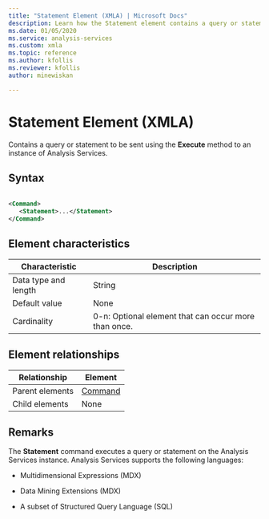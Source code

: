 ```yaml
---
title: "Statement Element (XMLA) | Microsoft Docs"
description: Learn how the Statement element contains a query or statement to be sent using the Execute method to an instance of Analysis Services.
ms.date: 01/05/2020
ms.service: analysis-services
ms.custom: xmla
ms.topic: reference
ms.author: kfollis
ms.reviewer: kfollis
author: minewiskan

---
```

# Statement Element (XMLA)

  Contains a query or statement to be sent using the **Execute** method to an instance of Analysis Services.  
  
## Syntax  
  
```xml  
  
<Command>  
   <Statement>...</Statement>  
</Command>  
```  
  
## Element characteristics  
  
|Characteristic|Description|  
|--------------------|-----------------|  
|Data type and length|String|  
|Default value|None|  
|Cardinality|0-n: Optional element that can occur more than once.|  
  
## Element relationships  
  
|Relationship|Element|  
|------------------|-------------|  
|Parent elements|[Command](../xml-elements-properties/command-element-xmla.md)|  
|Child elements|None|  
  
## Remarks  
 The **Statement** command executes a query or statement on the Analysis Services instance. Analysis Services supports the following languages:  
  
-   Multidimensional Expressions (MDX)  
  
-   Data Mining Extensions (MDX)  
  
-   A subset of Structured Query Language (SQL)  
